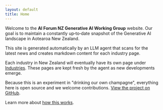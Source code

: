 ```yaml
---
layout: default
title: Home
---
```


Welcome to the **AI Forum NZ Generative AI Working Group** website. Our goal is to maintain a constantly up‑to‑date snapshot of the Generative AI landscape in Aotearoa New Zealand.

This site is generated automatically by an LLM agent that scans for the latest news and creates markdown content for each industry page.

Each industry in New Zealand will eventually have its own page under [Industries](./industries/). These pages are kept fresh by the agent as new developments emerge.

Because this is an experiment in "drinking our own champagne", everything here is open source and we welcome contributions. [View the project on GitHub](https://github.com/ElementX-AI/living-whitepaper).

Learn more about [how this works](./how-it-works).
